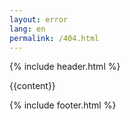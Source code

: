 ```yaml
---
layout: error
lang: en
permalink: /404.html
---
```


{% include header.html %}

{{content}}

{% include footer.html %}